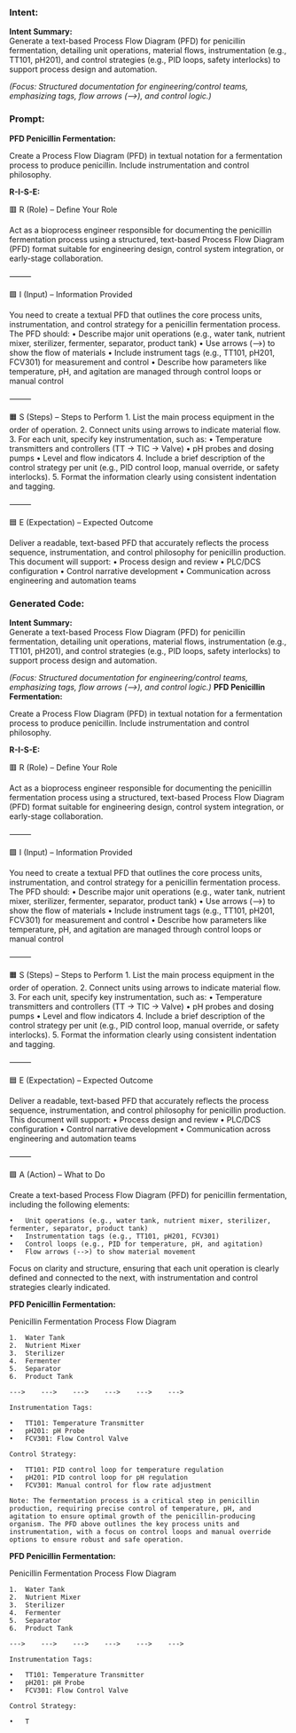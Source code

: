 ### Intent:
**Intent Summary:**  
Generate a text-based Process Flow Diagram (PFD) for penicillin fermentation, detailing unit operations, material flows, instrumentation (e.g., TT101, pH201), and control strategies (e.g., PID loops, safety interlocks) to support process design and automation.  

*(Focus: Structured documentation for engineering/control teams, emphasizing tags, flow arrows (-->), and control logic.)*

### Prompt:
**PFD Penicillin Fermentation:**

Create a Process Flow Diagram (PFD) in textual notation for a fermentation process to produce penicillin. Include instrumentation and control philosophy.

**R-I-S-E:**

🟥 R (Role) – Define Your Role

Act as a bioprocess engineer responsible for documenting the penicillin fermentation process using a structured, text-based Process Flow Diagram (PFD) format suitable for engineering design, control system integration, or early-stage collaboration.

⸻

🟩 I (Input) – Information Provided

You need to create a textual PFD that outlines the core process units, instrumentation, and control strategy for a penicillin fermentation process. The PFD should:
	•	Describe major unit operations (e.g., water tank, nutrient mixer, sterilizer, fermenter, separator, product tank)
	•	Use arrows (-->) to show the flow of materials
	•	Include instrument tags (e.g., TT101, pH201, FCV301) for measurement and control
	•	Describe how parameters like temperature, pH, and agitation are managed through control loops or manual control

⸻

🟧 S (Steps) – Steps to Perform
	1.	List the main process equipment in the order of operation.
	2.	Connect units using arrows to indicate material flow.
	3.	For each unit, specify key instrumentation, such as:
	•	Temperature transmitters and controllers (TT → TIC → Valve)
	•	pH probes and dosing pumps
	•	Level and flow indicators
	4.	Include a brief description of the control strategy per unit (e.g., PID control loop, manual override, or safety interlocks).
	5.	Format the information clearly using consistent indentation and tagging.

⸻

🟦 E (Expectation) – Expected Outcome

Deliver a readable, text-based PFD that accurately reflects the process sequence, instrumentation, and control philosophy for penicillin production. This document will support:
	•	Process design and review
	•	PLC/DCS configuration
	•	Control narrative development
	•	Communication across engineering and automation teams

### Generated Code:
**Intent Summary:**  
Generate a text-based Process Flow Diagram (PFD) for penicillin fermentation, detailing unit operations, material flows, instrumentation (e.g., TT101, pH201), and control strategies (e.g., PID loops, safety interlocks) to support process design and automation.  

*(Focus: Structured documentation for engineering/control teams, emphasizing tags, flow arrows (-->), and control logic.)*
**PFD Penicillin Fermentation:**

Create a Process Flow Diagram (PFD) in textual notation for a fermentation process to produce penicillin. Include instrumentation and control philosophy.

**R-I-S-E:**

🟥 R (Role) – Define Your Role

Act as a bioprocess engineer responsible for documenting the penicillin fermentation process using a structured, text-based Process Flow Diagram (PFD) format suitable for engineering design, control system integration, or early-stage collaboration.

⸻

🟩 I (Input) – Information Provided

You need to create a textual PFD that outlines the core process units, instrumentation, and control strategy for a penicillin fermentation process. The PFD should:
	•	Describe major unit operations (e.g., water tank, nutrient mixer, sterilizer, fermenter, separator, product tank)
	•	Use arrows (-->) to show the flow of materials
	•	Include instrument tags (e.g., TT101, pH201, FCV301) for measurement and control
	•	Describe how parameters like temperature, pH, and agitation are managed through control loops or manual control

⸻

🟧 S (Steps) – Steps to Perform
	1.	List the main process equipment in the order of operation.
	2.	Connect units using arrows to indicate material flow.
	3.	For each unit, specify key instrumentation, such as:
	•	Temperature transmitters and controllers (TT → TIC → Valve)
	•	pH probes and dosing pumps
	•	Level and flow indicators
	4.	Include a brief description of the control strategy per unit (e.g., PID control loop, manual override, or safety interlocks).
	5.	Format the information clearly using consistent indentation and tagging.

⸻

🟦 E (Expectation) – Expected Outcome

Deliver a readable, text-based PFD that accurately reflects the process sequence, instrumentation, and control philosophy for penicillin production. This document will support:
	•	Process design and review
	•	PLC/DCS configuration
	•	Control narrative development
	•	Communication across engineering and automation teams

⸻

🟪 A (Action) – What to Do

Create a text-based Process Flow Diagram (PFD) for penicillin fermentation, including the following elements:

	•	Unit operations (e.g., water tank, nutrient mixer, sterilizer, fermenter, separator, product tank)
	•	Instrumentation tags (e.g., TT101, pH201, FCV301)
	•	Control loops (e.g., PID for temperature, pH, and agitation)
	•	Flow arrows (-->) to show material movement

Focus on clarity and structure, ensuring that each unit operation is clearly defined and connected to the next, with instrumentation and control strategies clearly indicated.

**PFD Penicillin Fermentation:**

Penicillin Fermentation Process Flow Diagram

	1.	Water Tank
	2.	Nutrient Mixer
	3.	Sterilizer
	4.	Fermenter
	5.	Separator
	6.	Product Tank

	--->	--->	--->	--->	--->	--->

	Instrumentation Tags:

	•	TT101: Temperature Transmitter
	•	pH201: pH Probe
	•	FCV301: Flow Control Valve

	Control Strategy:

	•	TT101: PID control loop for temperature regulation
	•	pH201: PID control loop for pH regulation
	•	FCV301: Manual control for flow rate adjustment

	Note: The fermentation process is a critical step in penicillin production, requiring precise control of temperature, pH, and agitation to ensure optimal growth of the penicillin-producing organism. The PFD above outlines the key process units and instrumentation, with a focus on control loops and manual override options to ensure robust and safe operation.

**PFD Penicillin Fermentation:**

Penicillin Fermentation Process Flow Diagram

	1.	Water Tank
	2.	Nutrient Mixer
	3.	Sterilizer
	4.	Fermenter
	5.	Separator
	6.	Product Tank

	--->	--->	--->	--->	--->	--->

	Instrumentation Tags:

	•	TT101: Temperature Transmitter
	•	pH201: pH Probe
	•	FCV301: Flow Control Valve

	Control Strategy:

	•	T
